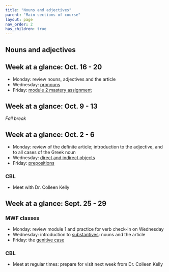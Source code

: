 ```yaml
---
title: "Nouns and adjectives"
parent: "Main sections of course"
layout: page
nav_order: 2
has_children: true
---
```



## Nouns and adjectives




## Week at a glance: Oct. 16 - 20

- Monday: review nouns, adjectives and the article
- Wednesday: [pronouns](./classes/module2/pronouns/)
- Friday: [module 2 mastery assignment](./classes/module2/portfolio-mastery/)

## Week at a glance: Oct. 9 - 13

*Fall break*


## Week at a glance: Oct. 2 - 6


- Monday: review of the definite article; introduction to the adjective, and to all cases of the Greek noun
- Wednesday: [direct and indirect objects](../../classes/module2/dir-indir-objects/)
- Friday: [prepositions](../../classes/module2/prepositions/)

### CBL

- Meet with Dr. Colleen Kelly


## Week at a glance: Sept. 25 - 29

### MWF classes

- Monday: review module 1 and practice for verb check-in on Wednesday
- Wednesday: introduction to [substantives](../../classes/module2/nouns/): nouns and the article
- Friday: the [genitive case](../../classes/module2/genitive/)

### CBL

- Meet at regular times: prepare for visit next week from Dr. Colleen Kelly

